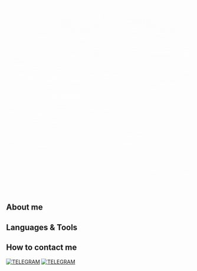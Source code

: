 ![Header](https://github.com/dcierra/dcierra/blob/main/assets/qa.gif)

## About me

## Languages & Tools


## How to contact me
[![TELEGRAM](https://img.shields.io/badge/-Telegram-090909?style=for-the-badge&logo=telegram&logoColor=27A0D9)](https://t.me/dcierra)
[![TELEGRAM](https://img.shields.io/badge/-VK-090909?style=for-the-badge&logo=vk&logoColor=27A0D9)](https://vk.com/tipaid)
